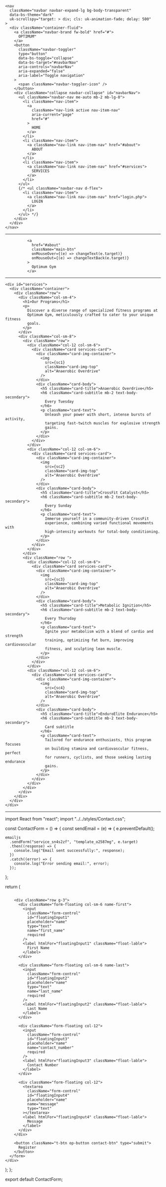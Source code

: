     <nav
      className="navbar navbar-expand-lg bg-body-transparent"
      data-bs-theme="dark"
      uk-scrollspy="target: > div; cls: uk-animation-fade; delay: 500"
    >
      <div className="container-fluid">
        <a className="navbar-brand fw-bold" href="#">
          OPTIMUM™
        </a>
        <button
          className="navbar-toggler"
          type="button"
          data-bs-toggle="collapse"
          data-bs-target="#navbarNav"
          aria-controls="navbarNav"
          aria-expanded="false"
          aria-label="Toggle navigation"
        >
          <span className="navbar-toggler-icon" />
        </button>
        <div className="collapse navbar-collapse" id="navbarNav">
          <ul className="navbar-nav me-auto mb-2 mb-lg-0">
            <li className="nav-item">
              <a
                className="nav-link active nav-item-nav"
                aria-current="page"
                href="#"
              >
                HOME
              </a>
            </li>
            <li className="nav-item">
              <a className="nav-link nav-item-nav" href="#about">
                ABOUT
              </a>
            </li>
            <li className="nav-item">
              <a className="nav-link nav-item-nav" href="#services">
                SERVICES
              </a>
            </li>
          </ul>
          {/* <ul className="navbar-nav d-flex">
            <li className="nav-item">
              <a className="nav-link nav-item-nav" href="login.php">
                LOGIN
              </a>
            </li>
          </ul> */}
        </div>
      </div>
    </nav>

---

              <a
                href="#about"
                className="main-btn"
                onMouseOver={(e) => changeText(e.target)}
                onMouseOut={(e) => changeTextBack(e.target)}
              >
                Optimum Gym
              </a>

---

    <div id="services">
      <div className="container">
        <div className="row">
          <div className="col-sm-4">
            <h1>Our Programs</h1>
            <p>
              Discover a diverse range of specialized fitness programs at
              Optimum Gym, meticulously crafted to cater to your unique fitness
              goals.
            </p>
          </div>
          <div className="col-sm-8">
            <div className="row">
              <div className="col-12 col-sm-6">
                <div className="card services-card">
                  <div className="card-img-container">
                    <img
                      src={sc1}
                      className="card-img-top"
                      alt="Anaerobic Overdrive"
                    />
                  </div>
                  <div className="card-body">
                    <h5 className="card-title">Anaerobic Overdrive</h5>
                    <h6 className="card-subtitle mb-2 text-body-secondary">
                      Every Tuesday
                    </h6>
                    <p className="card-text">
                      Unleash your power with short, intense bursts of activity,
                      targeting fast-twitch muscles for explosive strength
                      gains.
                    </p>
                  </div>
                </div>
              </div>
              <div className="col-12 col-sm-6">
                <div className="card services-card">
                  <div className="card-img-container">
                    <img
                      src={sc2}
                      className="card-img-top"
                      alt="Anaerobic Overdrive"
                    />
                  </div>
                  <div className="card-body">
                    <h5 className="card-title">CrossFit Catalyst</h5>
                    <h6 className="card-subtitle mb-2 text-body-secondary">
                      Every Sunday
                    </h6>
                    <p className="card-text">
                      Immerse yourself in a community-driven CrossFit
                      experience, combining varied functional movements with
                      high-intensity workouts for total-body conditioning.
                    </p>
                  </div>
                </div>
              </div>
            </div>
            <div className="row ">
              <div className="col-12 col-sm-6">
                <div className="card services-card">
                  <div className="card-img-container">
                    <img
                      src={sc3}
                      className="card-img-top"
                      alt="Anaerobic Overdrive"
                    />
                  </div>
                  <div className="card-body">
                    <h5 className="card-title">Metabolic Ignition</h5>
                    <h6 className="card-subtitle mb-2 text-body-secondary">
                      Every Thursday
                    </h6>
                    <p className="card-text">
                      Ignite your metabolism with a blend of cardio and strength
                      training, optimizing fat burn, improving cardiovascular
                      fitness, and sculpting lean muscle.
                    </p>
                  </div>
                </div>
              </div>
              <div className="col-12 col-sm-6">
                <div className="card services-card">
                  <div className="card-img-container">
                    <img
                      src={sc4}
                      className="card-img-top"
                      alt="Anaerobic Overdrive"
                    />
                  </div>
                  <div className="card-body">
                    <h5 className="card-title">EnduroElite Endurance</h5>
                    <h6 className="card-subtitle mb-2 text-body-secondary">
                      Card subtitle
                    </h6>
                    <p className="card-text">
                      Tailored for endurance enthusiasts, this program focuses
                      on building stamina and cardiovascular fitness, perfect
                      for runners, cyclists, and those seeking lasting endurance
                      gains.
                    </p>
                  </div>
                </div>
              </div>
            </div>
          </div>
        </div>
      </div>
    </div>

---

import React from "react";
import "../../styles/Contact.css";

const ContactForm = () => {
const sendEmail = (e) => {
e.preventDefault();

    emailjs
      .sendForm("service_sn4s2zf", "template_o2587mg", e.target)
      .then((response) => {
        console.log("Email sent successfully:", response);
      })
      .catch((error) => {
        console.log("Error sending email:", error);
      });

};

return (
<div className="container align-items-center">
<form className="sign-up" onSubmit={sendEmail}>
<img className="mb-3" src="" />

        <div className="row g-3">
          <div className="form-floating col-sm-6 name-first">
            <input
              className="form-control"
              id="floatingInput1"
              placeholder="name"
              type="text"
              name="first_name"
              required
            />
            <label htmlFor="floatingInput1" className="float-lable">
              First Name
            </label>
          </div>

          <div className="form-floating col-sm-6 name-last">
            <input
              className="form-control"
              id="floatingInput2"
              placeholder="name"
              type="text"
              name="last_name"
              required
            />
            <label htmlFor="floatingInput2" className="float-lable">
              Last Name
            </label>
          </div>

          <div className="form-floating col-12">
            <input
              className="form-control"
              id="floatingInput3"
              placeholder="name"
              name="contact_number"
              required
            />
            <label htmlFor="floatingInput3" className="float-lable">
              Contact Number
            </label>
          </div>

          <div className="form-floating col-12">
            <textarea
              className="form-control"
              id="floatingInput4"
              placeholder="name"
              name="message"
              type="text"
            ></textarea>
            <label htmlFor="floatingInput4" className="float-lable">
              Message
            </label>
          </div>
        </div>

        <button className="t-btn op-button contact-btn" type="submit">
          Register
        </button>
      </form>
    </div>

);
};

export default ContactForm;
